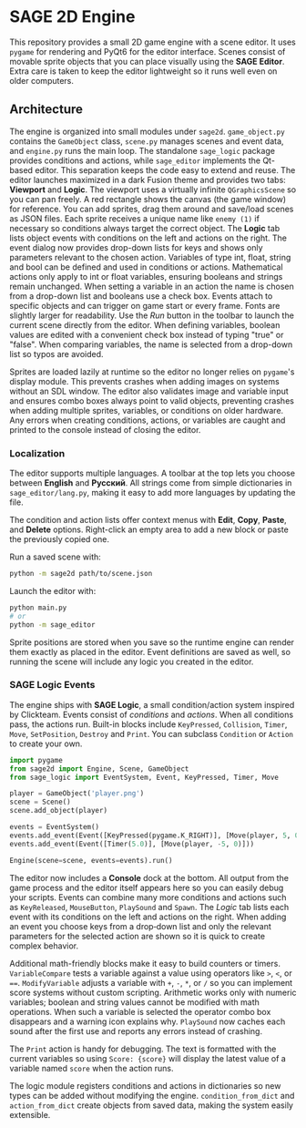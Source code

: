 # SAGE 2D Engine

This repository provides a small 2D game engine with a scene editor. It uses
`pygame` for rendering and PyQt6 for the editor interface. Scenes consist of
movable sprite objects that you can place visually using the **SAGE Editor**.
Extra care is taken to keep the editor lightweight so it runs well even on
older computers.

## Architecture
The engine is organized into small modules under `sage2d`. `game_object.py` contains the `GameObject` class, `scene.py` manages scenes and event data, and `engine.py` runs the main loop. The standalone `sage_logic` package provides conditions and actions, while `sage_editor` implements the Qt-based editor. This separation keeps the code easy to extend and reuse.
The editor launches maximized in a dark Fusion
theme and provides two
tabs: **Viewport** and **Logic**. The viewport uses a virtually infinite
`QGraphicsScene` so you can pan freely. A red rectangle shows the canvas (the
game window) for reference. You can add sprites, drag them around and
save/load scenes as JSON files. Each sprite receives a unique name like
`enemy (1)` if necessary so conditions always target the correct object.
The **Logic** tab lists object events with
conditions on the left and actions on the right. The event dialog now provides
drop-down lists for keys and shows only parameters relevant to the chosen
action. Variables of type int, float, string and bool can be defined and used
in conditions or actions. Mathematical actions only apply to int or float
variables, ensuring booleans and strings remain unchanged. When setting a variable in an action the name is
chosen from a drop-down list and booleans use a check box. Events attach to specific objects and can trigger on
game start or every frame. Fonts are slightly larger for readability. Use the
*Run* button in the toolbar to launch the current scene directly from the
editor.
When defining variables, boolean values are edited with a convenient check box
instead of typing "true" or "false".
When comparing variables, the name is selected from a drop-down list so typos
are avoided.

Sprites are loaded lazily at runtime so the editor no longer relies on
`pygame`'s display module. This prevents crashes when adding images on systems
without an SDL window. The editor also validates image and variable input and
ensures combo boxes always point to valid objects, preventing crashes when
adding multiple sprites, variables, or conditions on older hardware.
Any errors when creating conditions, actions, or variables are caught and
printed to the console instead of closing the editor.

### Localization

The editor supports multiple languages. A toolbar at the top lets you choose
between **English** and **Русский**. All strings come from simple dictionaries
in `sage_editor/lang.py`, making it easy to add more languages by updating the
file.

The condition and action lists offer context menus with **Edit**, **Copy**,
**Paste**, and **Delete** options. Right-click an empty area to add a new block
or paste the previously copied one.

Run a saved scene with:

```bash
python -m sage2d path/to/scene.json
```

Launch the editor with:

```bash
python main.py
# or
python -m sage_editor
```

Sprite positions are stored when you save so the runtime engine can render them
exactly as placed in the editor.
Event definitions are saved as well, so running the scene will include any logic
you created in the editor.

### SAGE Logic Events

The engine ships with **SAGE Logic**, a small condition/action system inspired
by Clickteam. Events consist of *conditions* and *actions*. When all conditions
pass, the actions run. Built-in blocks include `KeyPressed`, `Collision`,
`Timer`, `Move`, `SetPosition`, `Destroy` and `Print`. You can subclass
`Condition` or `Action` to create your own.

```python
import pygame
from sage2d import Engine, Scene, GameObject
from sage_logic import EventSystem, Event, KeyPressed, Timer, Move

player = GameObject('player.png')
scene = Scene()
scene.add_object(player)

events = EventSystem()
events.add_event(Event([KeyPressed(pygame.K_RIGHT)], [Move(player, 5, 0)]))
events.add_event(Event([Timer(5.0)], [Move(player, -5, 0)]))

Engine(scene=scene, events=events).run()
```

The editor now includes a **Console** dock at the bottom. All output from the
game process and the editor itself appears here so you can easily debug your
scripts. Events can combine many more conditions and actions such as
`KeyReleased`, `MouseButton`, `PlaySound` and `Spawn`. The *Logic* tab lists
each event with its conditions on the left and actions on the right. When adding
an event you choose keys from a drop‑down list and only the relevant parameters
for the selected action are shown so it is quick to create complex behavior.

Additional math-friendly blocks make it easy to build counters or timers.
`VariableCompare` tests a variable against a value using operators like `>`,
`<`, or `==`. `ModifyVariable` adjusts a variable with `+`, `-`, `*`, or `/` so
you can implement score systems without custom scripting. Arithmetic works only
with numeric variables; boolean and string values cannot be modified with math
operations. When such a variable is selected the operator combo box disappears
and a warning icon explains why. `PlaySound` now caches each sound after the
first use and reports any errors instead of crashing.

The `Print` action is handy for debugging. The text is formatted with the
current variables so using `Score: {score}` will display the latest value of a
variable named `score` when the action runs.

The logic module registers conditions and actions in dictionaries so new types
can be added without modifying the engine. `condition_from_dict` and
`action_from_dict` create objects from saved data, making the system easily
extensible.
